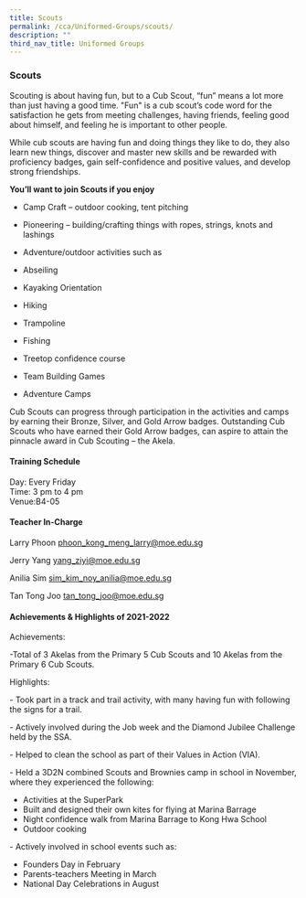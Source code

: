 ```yaml
---
title: Scouts
permalink: /cca/Uniformed-Groups/scouts/
description: ""
third_nav_title: Uniformed Groups
---
```

### Scouts

Scouting is about having fun, but to a Cub Scout, “fun” means a lot more than just having a good time. "Fun" is a cub scout’s code word for the satisfaction he gets from meeting challenges, having friends, feeling good about himself, and feeling he is important to other people.

  

While cub scouts are having fun and doing things they like to do, they also learn new things, discover and master new skills and be rewarded with proficiency badges, gain self-confidence and positive values, and develop strong friendships.

  

**You’ll want to join Scouts if you enjoy**

*   Camp Craft – outdoor cooking, tent pitching
*   Pioneering – building/crafting things with ropes, strings, knots and lashings
*   Adventure/outdoor activities such as

*   Abseiling
*   Kayaking Orientation
*   Hiking
*   Trampoline
*   Fishing
*   Treetop confidence course

*   Team Building Games
*   Adventure Camps

  

Cub Scouts can progress through participation in the activities and camps by earning their Bronze, Silver, and Gold Arrow badges. Outstanding Cub Scouts who have earned their Gold Arrow badges, can aspire to attain the pinnacle award in Cub Scouting – the Akela.

  

#### Training Schedule

Day: Every Friday<br>
Time: 3 pm to 4 pm<br>
Venue:B4-05

#### Teacher In-Charge

Larry Phoon [phoon\_kong\_meng\_larry@moe.edu.sg](mailto:phoon_kong_meng_larry@moe.edu.sg)

Jerry Yang [yang\_ziyi@moe.edu.sg](mailto:yang_ziyi@moe.edu.sg)

Anilia Sim [sim\_kim\_noy\_anilia@moe.edu.sg](mailto:sim_kim_noy_anilia@moe.edu.sg)  

Tan Tong Joo [tan\_tong\_joo@moe.edu.sg](mailto:tan_tong_joo@moe.edu.sg)

#### Achievements & Highlights of 2021-2022

Achievements:

\-Total of 3 Akelas from the Primary 5 Cub Scouts and 10 Akelas from the Primary 6 Cub Scouts. 

  
Highlights:  
  
\- Took part in a track and trail activity, with many having fun with following the signs for a trail.

\- Actively involved during the Job week and the Diamond Jubilee Challenge held by the SSA.

\- Helped to clean the school as part of their Values in Action (VIA).

\- Held a 3D2N combined Scouts and Brownies camp in school in November, where they experienced the following:

*   Activities at the SuperPark
*   Built and designed their own kites for flying at Marina Barrage
*   Night confidence walk from Marina Barrage to Kong Hwa School
*   Outdoor cooking

  

\- Actively involved in school events such as:

*   Founders Day in February
*   Parents-teachers Meeting in March
*   National Day Celebrations in August